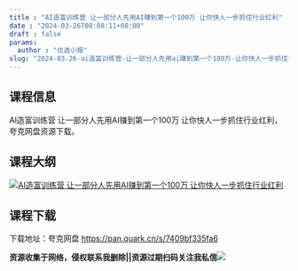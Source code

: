 ```yaml
---
title : "AI造富训练营 让一部分人先用AI赚到第一个100万 让你快人一步抓住行业红利"
date : "2024-03-26T08:08:11+08:00"
draft : false
params:
  author : "优选小报"
slug: "2024-03-26-ai造富训练营-让一部分人先用ai赚到第一个100万-让你快人一步抓住行业红利.md"
---
```


## 课程信息

AI造富训练营 让一部分人先用AI赚到第一个100万 让你快人一步抓住行业红利，夸克网盘资源下载。

## 课程大纲

[![AI造富训练营 让一部分人先用AI赚到第一个100万
让你快人一步抓住行业红利](//img7-1.zhekoulieshou.com/mmbiz_jpg/iaHBVewvSIbAOP5MwRmNQ8SEEaPPgBToczCRiaJ2Uw0EENTic7Tibic6DibqWhvFiawpQhaOvsbHDc4Ld9hloARwRiadTw/0)](//img7-1.zhekoulieshou.com/mmbiz_jpg/iaHBVewvSIbAOP5MwRmNQ8SEEaPPgBToczCRiaJ2Uw0EENTic7Tibic6DibqWhvFiawpQhaOvsbHDc4Ld9hloARwRiadTw/0)

## 课程下载

下载地址：夸克网盘 https://pan.quark.cn/s/7409bf335fa6

**资源收集于网络，侵权联系我删除||资源过期扫码关注我私信**![](//img7-1.zhekoulieshou.com/mmbiz_jpg/iaHBVewvSIbAjcr9g6TlCXSfiaDqkbzuEzp207hVzPqT4YGQOAazQ1KNHCeACbia5Lzq4Ckwibe48iar1q7lgVP1o3w/640?wx_fmt=jpeg&from=appmsg)


